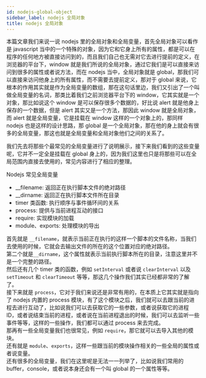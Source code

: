```yaml
---
id: nodejs-global-object
sidebar_label: nodejs 全局对象
title: nodejs 全局对象
---
```


本篇文章我们来说一说 nodejs 里的全局对象和全局变量，首先全局对象可以看作是 javascript 当中的一个特殊的对象，因为它和它身上所有的属性，都是可以在程序的任何地方被直接访问到的，而且我们自己也无需对它去进行提前的定义，在浏览器的平台下，window 就是我们所说的全局对象，通过它我们是可以直接来访问到很多的属性或者说方法，而在 nodejs 当中，全局对象就是 global，那我们可以直接来访问他身上的所有属性，而不需要去提前定义，那对于 global 来说，它根本的作用其实就是作为全局变量的数组，那在这句话里边，我们又引出了一个叫做全局变量的名词，那类比着我们之前浏览器平台下的 window，它其实就是一个对象，那比如说这个 window 是可以保存很多个数据的，好比说 alert 就是他身上保存的一个数据，但是 alert 其实又是一个方法，那因此 window 就是全局对象，而 alert 就是全局变量，它是挂载在 window 这样的一个对象上的，那同样 nodejs 也是这样的设计思路，那 global 是一个全局对象，那在他的身上就会有很多的全局变量，那这也就是全局变量和全局对象他们之间的关系了。

我们先去将那些个最常见的全局变量进行了说明展示，接下来我们看到的这些变量呢，它并不一定全是挂载在 global 身上的，因为我们这里也只是将那些可以在全局范围内直接去使用的，常见内容进行了相应的整理。

Nodejs 常见全局变量

- \_\_filename: 返回正在执行脚本文件的绝对路径
- \_\_dirname: 返回正在执行脚本文件所在目录
- timer 类函数: 执行顺序与事件循环间的关系
- process: 提供与当前进程互动的接口
- require: 实现模块的加载
- module、exports: 处理模块的导出

首先就是 `__filename`，就表示当前正在执行的这样一个脚本的文件名称，当我们去使用的时候，它就会去输出文件的所在的这个位置对应的绝对路径。\
第二个就是`__dirname`，这个属性就表示当前执行脚本所在的目录，注意这里并不是一个完整的路径。\
然后还有几个 timer 类的函数，例如 `setInterval` 或者说 `clearInterval` 以及 `setTimeout` 和 `clearTimeout` 等等，那这几个操作我们其实已经都非常的了解了。\
接下来就是 `process`，它对于我们来说还是非常有用的，在本质上它其实就是指向了 nodejs 内置的 process 模块，有了这个模块之后，我们就可以去跟当前的进程去进行互动了，比如说我们可以去获取它的一些参数，或者说获取它的进程 ID，或者说结束当前的进程，或者说在当前进程退出的时候，我们可以去监听一些事件等等，这样的一些操作，我们都可以通过 process 来去完成。\
那再有一些全局变量我们也很常见，例如 `require`，那它就可以去导入其他的模块。\
还有就是 `module`、`exports`，这样一些跟当前的模块操作相关的一些全局的属性或者说变量。\
还有很多的全局变量，我们在这里呢是无法一一列举了，比如说我们常用的 buffer，console，或者说本身还会有一个叫 global 的一个属性等等。
